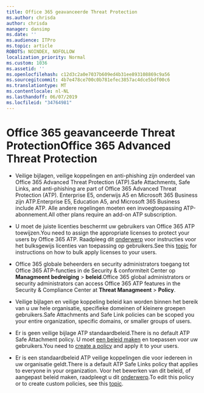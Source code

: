 ```yaml
---
title: Office 365 geavanceerde Threat Protection
ms.author: chrisda
author: chrisda
manager: dansimp
ms.date: ''
ms.audience: ITPro
ms.topic: article
ROBOTS: NOINDEX, NOFOLLOW
localization_priority: Normal
ms.custom: 1036
ms.assetid: ''
ms.openlocfilehash: c12d3c2a0e7037b609ed4b31ee893108869c9a56
ms.sourcegitcommit: 4b7e478ce700c0b781efec3857ac4dce5bdf00c6
ms.translationtype: MT
ms.contentlocale: nl-NL
ms.lasthandoff: 06/07/2019
ms.locfileid: "34764981"
---
```

# <a name="office-365-advanced-threat-protection"></a><span data-ttu-id="895e8-102">Office 365 geavanceerde Threat Protection</span><span class="sxs-lookup"><span data-stu-id="895e8-102">Office 365 Advanced Threat Protection</span></span>

- <span data-ttu-id="895e8-103">Veilige bijlagen, veilige koppelingen en anti-phishing zijn onderdeel van Office 365 Advanced Threat Protection (ATP).</span><span class="sxs-lookup"><span data-stu-id="895e8-103">Safe Attachments, Safe Links, and anti-phishing are part of Office 365 Advanced Threat Protection (ATP).</span></span> <span data-ttu-id="895e8-104">Enterprise E5, onderwijs A5 en Microsoft 365 Business zijn ATP.</span><span class="sxs-lookup"><span data-stu-id="895e8-104">Enterprise E5, Education A5, and Microsoft 365 Business include ATP.</span></span> <span data-ttu-id="895e8-105">Alle andere regelingen moeten een invoegtoepassing ATP-abonnement.</span><span class="sxs-lookup"><span data-stu-id="895e8-105">All other plans require an add-on ATP subscription.</span></span>

- <span data-ttu-id="895e8-106">U moet de juiste licenties beschermt uw gebruikers van Office 365 ATP toewijzen.</span><span class="sxs-lookup"><span data-stu-id="895e8-106">You need to assign the appropriate licenses to protect your users by Office 365 ATP.</span></span> <span data-ttu-id="895e8-107">Raadpleeg dit [onderwerp](https://docs.microsoft.com/office365/admin/subscriptions-and-billing/assign-licenses-to-users) voor instructies voor het bulksgewijs licenties van toepassing op gebruikers.</span><span class="sxs-lookup"><span data-stu-id="895e8-107">See this [topic](https://docs.microsoft.com/office365/admin/subscriptions-and-billing/assign-licenses-to-users) for instructions on how to bulk apply licenses to your users.</span></span>

- <span data-ttu-id="895e8-108">Office 365 globale beheerders en security administrators toegang tot Office 365 ATP-functies in de Security & conformiteit Center op **Managmeent bedreiging** \> **beleid**.</span><span class="sxs-lookup"><span data-stu-id="895e8-108">Office 365 global administrators or security administrators can access Office 365 ATP features in the Security & Compliance Center at **Threat Managmeent** \> **Policy**.</span></span>

- <span data-ttu-id="895e8-109">Veilige bijlagen en veilige koppeling beleid kan worden binnen het bereik van u uw hele organisatie, specifieke domeinen of kleinere groepen gebruikers.</span><span class="sxs-lookup"><span data-stu-id="895e8-109">Safe Attachments and Safe Link policies can be scoped you your entire organization, specific domains, or smaller groups of users.</span></span>

- <span data-ttu-id="895e8-110">Er is geen veilige bijlage ATP standaardbeleid.</span><span class="sxs-lookup"><span data-stu-id="895e8-110">There is no default ATP Safe Attachment policy.</span></span> <span data-ttu-id="895e8-111">U moet [een beleid maken](https://docs.microsoft.com/office365/securitycompliance/set-up-atp-safe-attachments-policies) en toepassen voor uw gebruikers.</span><span class="sxs-lookup"><span data-stu-id="895e8-111">You need to [create a policy](https://docs.microsoft.com/office365/securitycompliance/set-up-atp-safe-attachments-policies) and apply it to your users.</span></span>

- <span data-ttu-id="895e8-112">Er is een standaardbeleid ATP veilige koppelingen die voor iedereen in uw organisatie geldt.</span><span class="sxs-lookup"><span data-stu-id="895e8-112">There is a default ATP Safe Links policy that applies to everyone in your organization.</span></span> <span data-ttu-id="895e8-113">Voor het bewerken van dit beleid, of aangepast beleid maken, raadpleegt u dit [onderwerp](https://docs.microsoft.com/office365/securitycompliance/set-up-atp-safe-links-policies).</span><span class="sxs-lookup"><span data-stu-id="895e8-113">To edit this policy or to create custom policies, see this [topic](https://docs.microsoft.com/office365/securitycompliance/set-up-atp-safe-links-policies).</span></span>
